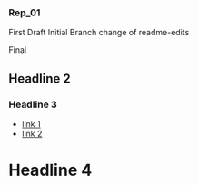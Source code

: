 ### Rep_01

First Draft
Initial Branch change of readme-edits

Final

## Headline 2
### Headline 3
- [link 1](https://www.learnpython.org/)
- [link 2](https://www.codecademy.com/learn/learn-python)
# Headline 4

